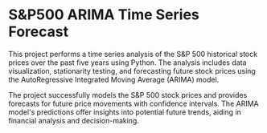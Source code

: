 # S&P500 ARIMA Time Series Forecast

<p>This project performs a time series analysis of the S&P 500 historical stock prices over the past five years using Python. The analysis includes data visualization, stationarity testing, and forecasting future stock prices using the AutoRegressive Integrated Moving Average (ARIMA) model.</p>

<p>The project successfully models the S&P 500 stock prices and provides forecasts for future price movements with confidence intervals. The ARIMA model's predictions offer insights into potential future trends, aiding in financial analysis and decision-making.</p>
